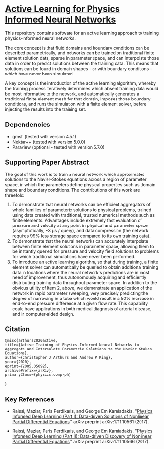 # [Active Learning for Physics Informed Neural Networks](https://github.com/carthurs/PINNs)

This repository contains software for an active learning approach to training physics-informed neural networks.

The core concept is that fluid domains and boundary conditions can be described parametrically, and networks can be trained on traditional finite element solution data, sparse in parameter space, and can interpolate those data in order to predict solutions between the training data. This means that solutions can be found in domain shapes - or with boundary conditions - which have never been simulated.

A key concept is the introduction of the active learning algorithm, whereby the training process iteratively determines which absent training data would be most informative to the network, and automatically generates a traditional finite element mesh for that domain, imposes those boundary conditions, and runs the simulation with a finite element solver, before injecting the results into the training set.

## Dependencies
* gmsh (tested with version 4.5.1)
* Nektar++ (tested with version 5.0.0)
* Paraview (optional - tested with version 5.7.0)

## Supporting Paper Abstract 

The goal of this work is to train a neural network which approximates solutions to the Navier-Stokes equations across a region of parameter space, in which the parameters define physical properties such as domain shape and boundary conditions. The contributions of this work are threefold:
1) To demonstrate that neural networks can be efficient aggregators of whole families of parameteric solutions to physical problems, trained using data created with traditional, trusted numerical methods such as finite elements. Advantages include extremely fast evaluation of pressure and velocity at any point in physical and parameter space (asymptotically, ~3 μs / query), and data compression (the network requires 99\% less storage space compared to its own training data).
2) To demonstrate that the neural networks can accurately interpolate between finite element solutions in parameter space, allowing them to be instantly queried for pressure and velocity field solutions to problems for which traditional simulations have never been performed.
3) To introduce an active learning algorithm, so that during training, a finite element solver can automatically be queried to obtain additional training data in locations where the neural network's predictions are in most need of improvement, thus autonomously acquiring and efficiently distributing training data throughout parameter space.
In addition to the obvious utility of Item 2, above, we demonstrate an application of the network in rapid parameter sweeping, very precisely predicting the degree of narrowing in a tube which would result in a 50\% increase in end-to-end pressure difference at a given flow rate. This capability could have applications in both medical diagnosis of arterial disease, and in computer-aided design. 

## Citation

    @misc{arthurs2020active,
    title={Active Training of Physics-Informed Neural Networks to Aggregate and Interpolate Parametric Solutions to the Navier-Stokes Equations},
    author={Christopher J Arthurs and Andrew P King},
    year={2020},
    eprint={2005.05092},
    archivePrefix={arXiv},
    primaryClass={physics.comp-ph}
}

## Key References
  - Raissi, Maziar, Paris Perdikaris, and George Em Karniadakis. "[Physics Informed Deep Learning (Part I): Data-driven Solutions of Nonlinear Partial Differential Equations](https://arxiv.org/abs/1711.10561)." arXiv preprint arXiv:1711.10561 (2017).
  
  - Raissi, Maziar, Paris Perdikaris, and George Em Karniadakis. "[Physics Informed Deep Learning (Part II): Data-driven Discovery of Nonlinear Partial Differential Equations](https://arxiv.org/abs/1711.10566)." arXiv preprint arXiv:1711.10566 (2017).